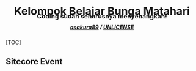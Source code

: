 <p>
  <h1 align="center">Kelompok Belajar Bunga Matahari</h1>
  <h3 align="center" style="margin-top: -2em;">Coding sudah seharusnya menyenangkan!</h3>
  <h5 align="center" style="margin-top: -0.5em;">
    <a href="https://github.com/asakura89/BisaCSharp.git">asakura89</a> /
    <a href="https://choosealicense.com/licenses/unlicense/">UNLICENSE</a>
  </h5>
  <!-- use MistyLightWindows theme -->
</p>



[TOC]



## Sitecore Event
